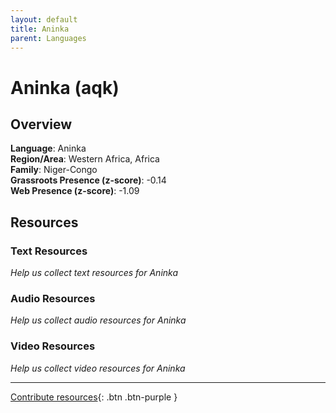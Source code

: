 ```yaml
---
layout: default
title: Aninka
parent: Languages
---
```


# Aninka (aqk)

## Overview

**Language**: Aninka  
**Region/Area**: Western Africa, Africa  
**Family**: Niger-Congo  
**Grassroots Presence (z-score)**: -0.14  
**Web Presence (z-score)**: -1.09  

## Resources

### Text Resources
*Help us collect text resources for Aninka*

### Audio Resources
*Help us collect audio resources for Aninka*

### Video Resources
*Help us collect video resources for Aninka*

---

[Contribute resources](https://forms.office.com/e/1SfLJx3u1r){: .btn .btn-purple }
